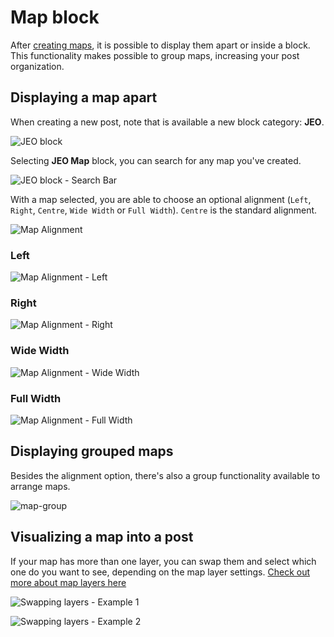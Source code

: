 # Map block

After [creating maps](map-post.md), it is possible to display them apart or inside a block. This functionality makes possible to group maps, increasing your post organization.

## Displaying a map apart

When creating a new post, note that is available a new block category: **JEO**.

![JEO block](img/JEO-block.png)

Selecting **JEO Map** block, you can search for any map you've created.

![JEO block - Search Bar](img/JEO-block-search-bar.png)

With a map selected, you are able to choose an optional alignment (`Left`, `Right`, `Centre`, `Wide Width` or `Full Width`). `Centre` is the standard alignment.

![Map Alignment](img/map-alignment.png)

### Left

![Map Alignment - Left](img/map-alignment-left.png)

### Right

![Map Alignment - Right](img/map-alignment-right.png)

### Wide Width

![Map Alignment - Wide Width](img/map-alignment-wide-width.png)

### Full Width

![Map Alignment - Full Width](img/map-alignment-full-width.png)

## Displaying grouped maps

Besides the alignment option, there's also a group functionality available to arrange maps.

![map-group](img/map-group.png)

## Visualizing a map into a post

If your map has more than one layer, you can swap them and select which one do you want to see, depending on the map layer settings. [Check out more about map layers here](layer-post.md)

![Swapping layers - Example 1](img/swapping-layers-example1.png)

![Swapping layers - Example 2](img/swapping-layers-example2.png)
